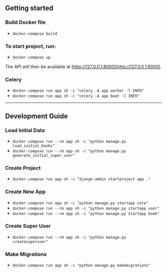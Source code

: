 ## Getting started

### Build Docker file
- `docker-compose build`

### To start project, run:
- `docker-compose up`


The API will then be available at [http://127.0.0.1:8000](http://127.0.0.1:8000).


### Celery
- `docker-compose run app sh -c "celery -A app worker -l INFO"`
- `docker-compose run app sh -c "celery -A app beat -l INFO"`

---
## Development Guide



### Load Initial Data
- `docker-compose run --rm app sh -c "python manage.py load_initial_books"`
- `docker-compose run --rm app sh -c "python manage.py generate_initial_super_user"`

### Create Project
- `docker-compose run app sh -c "django-admin startproject app ."`

### Create New App
- `docker-compose run app sh -c "python manage.py startapp core"`
- `docker-compose run --rm app sh -c "python manage.py startapp user"`
- `docker-compose run --rm app sh -c "python manage.py startapp book"`

### Create Super User
- `docker-compose run --rm app sh -c "python manage.py createsuperuser"`

### Make Migrations
- `docker-compose run app sh -c "python manage.py makemigrations"`